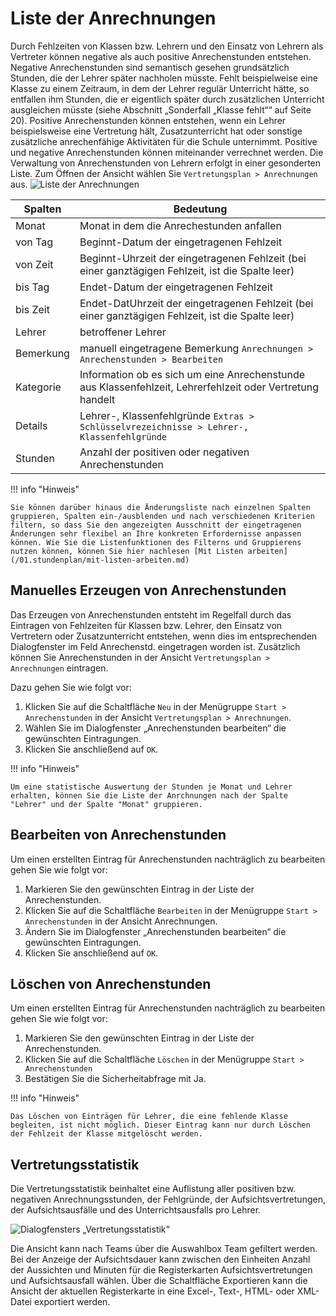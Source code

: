 # Liste der Anrechnungen

Durch Fehlzeiten von Klassen bzw. Lehrern und den Einsatz von Lehrern als Vertreter können negative als auch positive Anrechenstunden entstehen. Negative Anrechenstunden sind semantisch gesehen grundsätzlich Stunden, die der Lehrer später nachholen müsste. Fehlt beispielweise eine Klasse zu einem Zeitraum, in dem der Lehrer regulär Unterricht hätte, so entfallen ihm Stunden, die er eigentlich später durch zusätzlichen Unterricht ausgleichen müsste (siehe Abschnitt „Sonderfall „Klasse fehlt““ auf Seite 20). Positive Anrechenstunden können entstehen, wenn ein Lehrer beispielsweise eine Vertretung hält, Zusatzunterricht hat oder sonstige zusätzliche anrechenfähige Aktivitäten für die Schule unternimmt. Positive und negative Anrechenstunden können miteinander verrechnet werden. Die Verwaltung von Anrechenstunden von Lehrern erfolgt in einer gesonderten Liste. Zum Öffnen der Ansicht wählen Sie `Vertretungsplan > Anrechnungen` aus.
![Liste der Anrechnungen](/assets/images/vertretungsplan/vp06.png)

Spalten | Bedeutung
-|-
Monat|Monat in dem die Anrechestunden anfallen
von Tag|Beginnt-Datum der eingetragenen Fehlzeit
von Zeit|Beginnt-Uhrzeit der eingetragenen Fehlzeit (bei einer ganztägigen Fehlzeit, ist die Spalte leer)
bis Tag|Endet-Datum der eingetragenen Fehlzeit
bis Zeit|Endet-DatUhrzeit  der eingetragenen Fehlzeit  (bei einer ganztägigen Fehlzeit, ist die Spalte leer)
Lehrer|betroffener Lehrer
Bemerkung| manuell eingetragene Bemerkung `Anrechnungen > Anrechenstunden > Bearbeiten`
Kategorie|Information ob es sich um eine Anrechenstunde aus Klassenfehlzeit, Lehrerfehlzeit oder Vertretung handelt
Details|Lehrer-, Klassenfehlgründe `Extras > Schlüsselvrezeichnisse > Lehrer-, Klassenfehlgründe`
Stunden|Anzahl der positiven oder negativen Anrechenstunden

!!! info "Hinweis"

    Sie können darüber hinaus die Änderungsliste nach einzelnen Spalten gruppieren, Spalten ein-/ausblenden und nach verschiedenen Kriterien filtern, so dass Sie den angezeigten Ausschnitt der eingetragenen Änderungen sehr flexibel an Ihre konkreten Erfordernisse anpassen können. Wie Sie die Listenfunktionen des Filterns und Gruppierens nutzen können, können Sie hier nachlesen [Mit Listen arbeiten](/01.stundenplan/mit-listen-arbeiten.md)

## Manuelles Erzeugen von Anrechenstunden

Das Erzeugen von Anrechenstunden entsteht im Regelfall durch das Eintragen von Fehlzeiten für Klassen bzw. Lehrer, den Einsatz von Vertretern oder Zusatzunterricht entstehen, wenn dies im entsprechenden Dialogfenster im Feld Anrechenstd. eingetragen worden ist. Zusätzlich können Sie Anrechenstunden in der Ansicht  `Vertretungsplan > Anrechnungen` eintragen.

Dazu gehen Sie wie folgt vor:

1. Klicken Sie auf die Schaltfläche `Neu` in der Menügruppe `Start > Anrechenstunden` in der Ansicht `Vertretungsplan > Anrechnungen`.
2. Wählen Sie im Dialogfenster „Anrechenstunden bearbeiten“ die gewünschten Eintragungen.
3. Klicken Sie anschließend auf `OK`.

!!! info "Hinweis"

    Um eine statistische Auswertung der Stunden je Monat und Lehrer erhalten, können Sie die Liste der Anrchnungen nach der Spalte "Lehrer" und der Spalte "Monat" gruppieren.

## Bearbeiten von Anrechenstunden

Um einen erstellten Eintrag für Anrechenstunden nachträglich zu bearbeiten gehen Sie wie folgt vor:

1. Markieren Sie den gewünschten Eintrag in der Liste der Anrechenstunden.
2. Klicken Sie auf die Schaltfläche `Bearbeiten` in der Menügruppe `Start > Anrechenstunden` in der Ansicht Anrechnungen.
3. Ändern Sie im Dialogfenster „Anrechenstunden bearbeiten“ die gewünschten Eintragungen.  
4. Klicken Sie anschließend auf `OK`.

## Löschen von Anrechenstunden

Um einen erstellten Eintrag für Anrechenstunden nachträglich zu bearbeiten gehen Sie wie folgt vor:  

1. Markieren Sie den gewünschten Eintrag in der Liste der Anrechenstunden.
2. Klicken Sie auf die Schaltfläche `Löschen` in der Menügruppe `Start > Anrechenstunden`
3. Bestätigen Sie die Sicherheitabfrage mit Ja.  
  
!!! info "Hinweis"

    Das Löschen von Einträgen für Lehrer, die eine fehlende Klasse begleiten, ist nicht möglich. Dieser Eintrag kann nur durch Löschen der Fehlzeit der Klasse mitgelöscht werden.

## Vertretungsstatistik

Die Vertretungsstatistik beinhaltet eine Auflistung aller positiven bzw. negativen Anrechnungsstunden, der Fehlgründe, der Aufsichtsvertretungen, der Aufsichtsausfälle und des Unterrichtsausfalls pro Lehrer.

![Dialogfensters „Vertretungsstatistik“](/assets/images/vertretungsplan/vp07.png)

Die Ansicht kann nach Teams über die Auswahlbox Team gefiltert werden.  Bei der Anzeige der Aufsichtsdauer kann zwischen den Einheiten Anzahl der Aussichten und Minuten für die Registerkarten Aufsichtsvertretungen und Aufsichtsausfall wählen. Über die Schaltfläche Exportieren kann die Ansicht der aktuellen Registerkarte in eine Excel-, Text-, HTML- oder XML-Datei exportiert werden.
